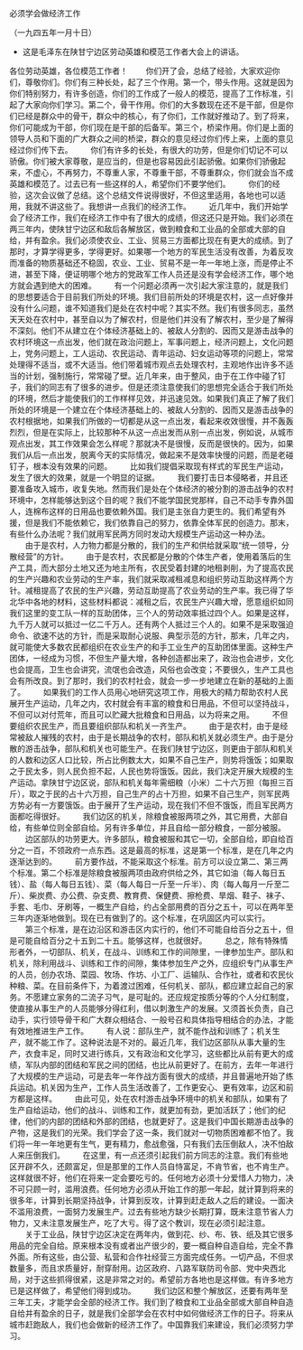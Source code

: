 必须学会做经济工作

（一九四五年一月十日）

* 这是毛泽东在陕甘宁边区劳动英雄和模范工作者大会上的讲话。



各位劳动英雄，各位模范工作者！
　　你们开了会，总结了经验，大家欢迎你们，尊敬你们。你们有三种长处，起了三个作用。第一个，带头作用。这就是因为你们特别努力，有许多创造，你们的工作成了一般人的模范，提高了工作标准，引起了大家向你们学习。第二个，骨干作用。你们的大多数现在还不是干部，但是你们已经是群众中的骨干，群众中的核心，有了你们，工作就好推动了。到了将来，你们可能成为干部，你们现在是干部的后备军。第三个，桥梁作用。你们是上面的领导人员和下面的广大群众之间的桥梁，群众的意见经过你们传上来，上面的意见经过你们传下去。
　　你们有许多的长处，有很大的功劳，但是你们切记不可以骄傲。你们被大家尊敬，是应当的，但是也容易因此引起骄傲。如果你们骄傲起来，不虚心，不再努力，不尊重人家，不尊重干部，不尊重群众，你们就会当不成英雄和模范了。过去已有一些这样的人，希望你们不要学他们。
　　你们的经验，这次会议做了总结。这个总结文件说得很好，不但这里适用，各地也可以适用，我就不讲这些了。我想讲一点我们的经济工作。
　　近几年中，我们开始学会了经济工作，我们在经济工作中有了很大的成绩，但这还只是开始。我们必须在两三年内，使陕甘宁边区和敌后各解放区，做到粮食和工业品的全部或大部的自给，并有盈余。我们必须使农业、工业、贸易三方面都比现在有更大的成绩。到了那时，才算学得更多，学得更好。如果哪一个地方的军民生活没有改善，为着反攻而准备的物质基础还不稳固，农业、工业、贸易不是一年一年地上涨，而是停止不进，甚至下降，便证明哪个地方的党政军工作人员还是没有学会经济工作，哪个地方就会遇到绝大的困难。
　　有一个问题必须再一次引起大家注意的，就是我们的思想要适合于目前我们所处的环境。我们目前所处的环境是农村，这一点好像并没有什么问题，谁不知道我们是处在农村中呢？其实不然。我们有很多同志，虽然天天处在农村中，甚至自以为了解农村，但是他们并没有了解农村，至少是了解得不深刻。他们不从建立在个体经济基础上的、被敌人分割的、因而又是游击战争的农村环境这一点出发，他们就在政治问题上，军事问题上，经济问题上，文化问题上，党务问题上，工人运动、农民运动、青年运动、妇女运动等项的问题上，常常处理得不适当，或不大适当。他们带着城市观点去处理农村，主观地作出许多不适当的计划，强制施行，常常碰了壁。近几年来，由于整风，由于在工作中碰了钉子，我们的同志有了很多的进步。但是还须注意使我们的思想完全适合于我们所处的环境，然后才能使我们的工作样样见效，并迅速见效。如果我们真正了解了我们所处的环境是一个建立在个体经济基础上的、被敌人分割的、因而又是游击战争的农村根据地，如果我们所做的一切都是从这一点出发，看起来收效很慢，并不轰轰烈烈，但是在实际上，比较那种不从这一点出发而从别一点出发，例如说，从城市观点出发，其工作效果会怎么样呢？那就决不是很慢，反而是很快的。因为，如果我们从后一点出发，脱离今天的实际情况，做起来不是效率快慢的问题，而是老碰钉子，根本没有效果的问题。
　　比如我们提倡采取现有样式的军民生产运动，发生了很大的效果，就是一个明显的证据。
　　我们要打击日本侵略者，并且还要准备攻入城市，收复失地。然而我们是处在个体经济的被分割的游击战争的农村环境中，怎样能够达到这个目的呢？我们不能学国民党那样，自己不动手专靠外国人，连棉布这样的日用品也要依赖外国。我们是主张自力更生的。我们希望有外援，但是我们不能依赖它，我们依靠自己的努力，依靠全体军民的创造力。那末，有些什么办法呢？我们就用军民两方同时发动大规模生产运动这一种办法。
　　由于是农村，人力物力都是分散的，我们的生产和供给就采取“统一领导，分散经营”的方针。
　　由于是农村，农民都是分散的个体生产者，使用着落后的生产工具，而大部分土地又还为地主所有，农民受着封建的地租剥削，为了提高农民的生产兴趣和农业劳动的生产率，我们就采取减租减息和组织劳动互助这样两个方针。减租提高了农民的生产兴趣，劳动互助提高了农业劳动的生产率。我已得了华北华中各地的材料，这些材料都说：减租之后，农民生产兴趣大增，愿意组织如同我们这里的变工队一样的互助团体，三个人的劳动效率抵过四个人。如果是这样，九千万人就可以抵过一亿二千万人。还有两个人抵过三个人的。如果不是采取强迫命令、欲速不达的方针，而是采取耐心说服、典型示范的方针，那末，几年之内，就可能使大多数农民都组织在农业生产的和手工业生产的互助团体里面。这种生产团体，一经成为习惯，不但生产量大增，各种创造都出来了，政治也会进步，文化也会提高，卫生也会讲究，流氓也会改造，风俗也会改变；不要很久，生产工具也会有所改良。到了那时，我们的农村社会，就会一步一步地建立在新的基础的上面了。
　　如果我们的工作人员用心地研究这项工作，用极大的精力帮助农村人民展开生产运动，几年之内，农村就会有丰富的粮食和日用品，不但可以坚持战斗，不但可以对付荒年，而且可以贮藏大批粮食和日用品，以为将来之用。
　　不但要组织农民生产，而且要组织部队和机关一齐生产。
　　由于是农村，由于是经常被敌人摧残的农村，由于是长期战争的农村，部队和机关就必须生产。由于是分散的游击战争，部队和机关也可能生产。在我们陕甘宁边区，则更由于部队和机关的人数和边区人口比较，所占比例数太大，如果不自己生产，则势将饿饭；如果取之于民太多，则人民负担不起，人民也势将饿饭。因此，我们决定开展大规模的生产运动。拿陕甘宁边区说，部队和机关每年需细粮（小米）二十六万担（每担三百斤），取之于民的占十六万担，自己生产的占十万担，如果不自己生产，则军民两方势必有一方要饿饭。由于展开了生产运动，现在我们不但不饿饭，而且军民两方面都吃得很好。
　　我们边区的机关，除粮食被服两项之外，其它用费，大部自给，有些单位则全部自给。另有许多单位，并且自给一部分粮食，一部分被服。
　　边区部队的功劳更大。许多部队，粮食被服和其它一切，全部自给，即自给百分之一百，不领政府一点东西。这是最高的标准，这是第一个标准，是在几年之内逐渐达到的。
　　前方要作战，不能采取这个标准。前方可以设立第二、第三两个标准。第二个标准是除粮食被服两项由政府供给之外，其它如油（每人每日五钱）、盐（每人每日五钱）、菜（每人每日一斤至一斤半）、肉（每人每月一斤至二斤）、柴炭费、办公费、杂支费、教育费、保健费、擦枪费、旱烟、鞋子、袜子、手套、毛巾、牙刷等，一概生产自给，约占全部用费的百分之五十，可以在两年至三年内逐渐地做到。现在已有做到了的。这个标准，在巩固区内可以实行。
　　第三个标准，是在边沿区和游击区内实行的，他们不可能自给百分之五十，但是可能自给百分之十五到二十五。能够这样，也就很好。
　　总之，除有特殊情形者外，一切部队、机关，在战斗、训练和工作的间隙里，一律参加生产。部队和机关，除利用战斗、训练和工作的间隙，集体参加生产之外，应组织专门从事生产的人员，创办农场、菜园、牧场、作坊、小工厂、运输队、合作社，或者和农民伙种粮、菜。在目前条件下，为着渡过困难，任何机关、部队，都应建立起自己的家务。不愿建立家务的二流子习气，是可耻的。还应规定按质分等的个人分红制度，使直接从事生产的人员能够分得红利，借以刺激生产的发展。又须首长负责，自己动手，实行领导骨干和广大群众相结合、一般号召和具体指导相结合的办法，才能有效地推进生产工作。
　　有人说：部队生产，就不能作战和训练了；机关生产，就不能工作了。这种说法是不对的。最近几年，我们边区部队从事大量的生产，衣食丰足，同时又进行练兵，又有政治和文化学习，这些都比从前有更大的成绩，军队内部的团结和军民之间的团结，也比从前更好了。在前方，去年一年进行了大规模的生产运动，可是去年一年作战方面有很大的成绩，并且普遍地开始了练兵运动。机关因为生产，工作人员生活改善了，工作更安心、更有效率，边区和前方都是这样。
　　由此可见，处在农村游击战争环境中的机关和部队，如果有了生产自给运动，他们的战斗、训练和工作，就更加有劲，更加活跃了；他们的纪律，他们的内部的团结和外部的团结，也就更好了。这是我们中国长期游击战争的产物，这是我们的光荣。我们学会了这一条，我们就对一切物质困难都不怕了。我们将一年一年地更有生气，更有精力，愈战愈强，只有我们去压倒敌人，决不怕敌人来压倒我们。
　　在这里，有一点还须引起我们前方同志的注意。我们有些地区开辟不久，还颇富足，但是那里的工作人员自恃富足，不肯节省，也不肯生产。这样就很不好，他们在将来一定会要吃亏的。任何地方必须十分爱惜人力物力，决不可只顾一时，滥用浪费。任何地方必须从开始工作的那一年起，就计算到将来的很多年，计算到长期坚持战争，计算到反攻，计算到赶走敌人之后的建设。一面决不滥用浪费，一面努力发展生产。过去有些地方缺少长期打算，既未注意节省人力物力，又未注意发展生产，吃了大亏。得了这个教训，现在必须引起注意。
　　关于工业品，陕甘宁边区决定在两年内，做到花、纱、布、铁、纸及其它很多用品的完全自给。原来根本没有或者出产很少的，要一概自种自造自给，完全不靠外面。所有这些，由公营、私营和合作社经营三方面完成任务。一切产品，不但求数量多，而且求质量好，耐穿耐用。边区政府、八路军联防司令部、党中央西北局，对于这些抓得很紧，这是非常之对的。希望前方各地也是这样做。有许多地方已是这样做了，希望他们得到成功。
　　我们边区和整个解放区，还要有两年至三年工夫，才能学会全部的经济工作。我们到了粮食和工业品全部或大部自种自造自给并有盈余的日子，就是我们全部学会在农村中如何做经济工作的日子。将来从城市赶跑敌人，我们也会做新的经济工作了。中国靠我们来建设，我们必须努力学习。

